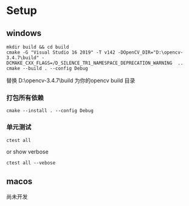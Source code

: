 # Setup

## windows
```
mkdir build && cd build
cmake -G "Visual Studio 16 2019" -T v142 -DOpenCV_DIR="D:\opencv-3.4.7\build" -DCMAKE_CXX_FLAGS=/D_SILENCE_TR1_NAMESPACE_DEPRECATION_WARNING  ..
cmake --build . --config Debug
```
替换 D:\opencv-3.4.7\build 为你的opencv build 目录
### 打包所有依赖

```
cmake --install . --config Debug
```
### 单元测试

```
ctest all 
```
or show verbose

```
ctest all --vebose
```


## macos 
尚未开发